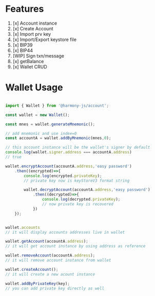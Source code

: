 # Features

1. [x] Account instance 
2. [x] Create Account
3. [x] Import prv key
4. [x] Import/Export keystore file
5. [x] BIP39
6. [x] BIP44
7. [WIP] Sign txn/message
8. [x] getBalance
9. [x] Wallet CRUD

# Wallet Usage

```js

import { Wallet } from '@harmony-js/account';

const wallet = new Wallet();

const mnes = wallet.generateMnemonic();

// add mnemonic and use index=0
const accountA = wallet.addByMnemonic(mnes,0);

// this account instance will be the wallet's signer by default
console.log(wallet.signer.address === accountA.address)
// true

wallet.encryptAccount(accountA.address,'easy password')
    .then((encrypted)=>{
        console.log(encrypted.privateKey);
        // private key now is keyStoreV3 format string

        wallet.decryptAccount(accountA.address,'easy password')
            .then((decrypted)=>{
                console.log(decrypted.privateKey);
                // now private key is recovered
            })
    });


wallet.accounts
// it will display accounts addresses live in wallet

wallet.getAccount(accountA.address);
// it will get account instance by using address as reference

wallet.removeAccount(accountA.address);
// it will remove account instance from wallet

wallet.createAccount();
// it will create a new acount instance

wallet.addByPrivateKey(key);
// you can add private key directly as well

```